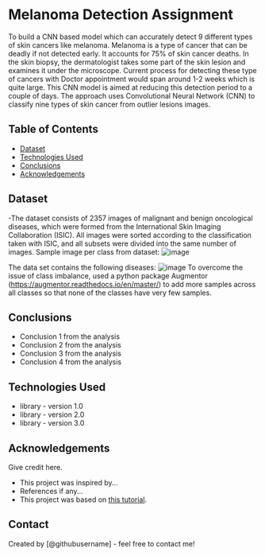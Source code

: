 # Melanoma Detection Assignment
To build a CNN based model which can accurately detect 9 different types of skin cancers like melanoma. Melanoma is a type of cancer that can be deadly if not detected early. It accounts for 75% of skin cancer deaths. In the skin biopsy, the dermatologist takes some part of the skin lesion and examines it under the microscope. 
Current process for detecting these type of cancers with Doctor appointment would span around 1-2 weeks which is quite large. This CNN model is aimed at reducing this detection period to a couple of days. The approach uses Convolutional Neural Network (CNN) to classify nine types of skin cancer from outlier lesions images.


## Table of Contents
* [Dataset](#Dataset)
* [Technologies Used](#technologies-used)
* [Conclusions](#conclusions)
* [Acknowledgements](#acknowledgements)

<!-- You can include any other section that is pertinent to your problem -->

## Dataset
-The dataset consists of 2357 images of malignant and benign oncological diseases, which were formed from the International Skin Imaging Collaboration (ISIC). All images were sorted according to the classification taken with ISIC, and all subsets were divided into the same number of images.
Sample image per class from dataset:
![image](https://github.com/vbsk-548/skin-cancer-melanoma/assets/170298017/41688ab1-1251-49cb-aa66-827799d334bd)

The data set contains the following diseases:
![image](https://github.com/vbsk-548/skin-cancer-melanoma/assets/170298017/8a1d5a23-41aa-4bec-84ea-ffc4addc0968)
To overcome the issue of class imbalance, used a python package Augmentor (https://augmentor.readthedocs.io/en/master/) to add more samples across all classes so that none of the classes have very few samples.

<!-- You don't have to answer all the questions - just the ones relevant to your project. -->

## Conclusions
- Conclusion 1 from the analysis
- Conclusion 2 from the analysis
- Conclusion 3 from the analysis
- Conclusion 4 from the analysis

<!-- You don't have to answer all the questions - just the ones relevant to your project. -->


## Technologies Used
- library - version 1.0
- library - version 2.0
- library - version 3.0

<!-- As the libraries versions keep on changing, it is recommended to mention the version of library used in this project -->

## Acknowledgements
Give credit here.
- This project was inspired by...
- References if any...
- This project was based on [this tutorial](https://www.example.com).


## Contact
Created by [@githubusername] - feel free to contact me!


<!-- Optional -->
<!-- ## License -->
<!-- This project is open source and available under the [... License](). -->

<!-- You don't have to include all sections - just the one's relevant to your project -->
